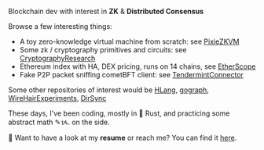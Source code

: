 Blockchain dev with interest in **ZK** & **Distributed Consensus**

Browse a few interesting things:

- A toy zero-knowledge virtual machine from scratch: see [PixieZKVM](https://github.com/supragya/PixieZKVM)
- Some zk / cryptography primitives and circuits: see [CryptographyResearch](https://github.com/supragya/CryptographyResearch) 
- Ethereum index with HA, DEX pricing, runs on 14 chains, see [EtherScope](https://github.com/supragya/EtherScope) 
- Fake P2P packet sniffing cometBFT client: see [TendermintConnector](https://github.com/supragya/TendermintConnector)

Some other repositories of interest would be [HLang](https://github.com/supragya/HLang), [gograph](https://github.com/supragya/gograph), [WireHairExperiments](https://github.com/supragya/ErasureCodes), [DirSync](https://github.com/supragya/DirectorySync)

These days, I've been coding, mostly in 🦀 Rust, and practicing some abstract math ✎ᝰ. on the side.

📜 Want to have a look at my **resume** or reach me? You can find it [here](https://drive.google.com/file/d/1sngyBEDdJYcBvYm8UhZwtCRAcl8WmsvT/view?usp=sharing).
